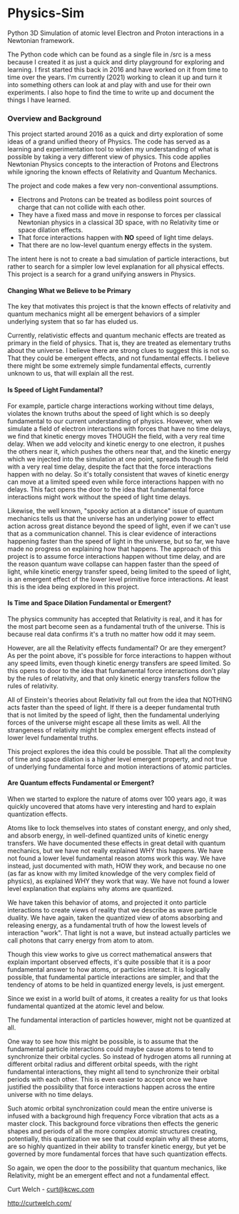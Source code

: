 # Physics-Sim
Python 3D Simulation of atomic level Electron and Proton interactions in a
Newtonian framework.

The Python code which can be found as a single file in /src is a mess because I
created it as just a quick and dirty playground for exploring and learning.
I first started this back in 2016 and have worked on it from time to time
over the years.  I'm currently (2021) working to clean it up and turn it
into something others can look at and play with and use for their own
experiments.  I also hope to find the time to write up and document the things
I have learned.

### Overview and Background

This project started around 2016 as a quick and dirty exploration of some ideas
of a grand unified theory of Physics.  The code has served as a learning and
experimentation tool to widen my understanding of what is possible by taking a
very different view of physics.  This code applies Newtonian Physics concepts
to the interaction of Protons and Electrons while ignoring the known effects
of Relativity and Quantum Mechanics.

The project and code makes a few very non-conventional assumptions.

- Electrons and Protons can be treated as bodiless point sources of charge that
  can not collide with each other.
- They have a fixed mass and move in response to forces per classical Newtonian
  physics in a classical 3D space, with no Relativity time or space dilation effects.
- That force interactions happen with **NO** speed of light time delays.
- That there are no low-level quantum energy effects in the system.

The intent here is not to create a bad simulation of particle interactions,
but rather to search for a simpler low level explanation for all physical effects.
This project is a search for a grand unifying answers in Physics.

#### Changing What we Believe to be Primary

The key that motivates this project is that the known effects of relativity
and quantum mechanics might all be emergent behaviors of a simpler underlying
system that so far has eluded us.

Currently, relativistic effects and quantum mechanic effects are treated as
primary in the field of physics.  That is, they are treated as elementary
truths about the universe. I believe there are strong clues to suggest this is
not so.  That they could be emergent effects, and not fundamental effects. I
believe there might be some extremely simple fundamental effects, currently
unknown to us, that will explain all the rest.

#### Is Speed of Light Fundamental?

For example, particle charge interactions working without time delays, violates
the known truths about the speed of light which is so deeply fundamental to our
current understanding of physics.  However, when we simulate a field of
electron interactions with forces that have no time delays, we find that
kinetic energy moves THOUGH the field, with a very real time delay.  When we
add velocity and kinetic energy to one electron, it pushes the others near it,
which pushes the others near that, and the kinetic energy which we injected
into the simulation at one point, spreads though the field with a very real
time delay, despite the fact that the force interactions happen with no delay. 
So it's totally consistent that waves of kinetic energy can move at a limited
speed even while force interactions happen with no delays.  This fact opens the
door to the idea that fundamental force interactions might work without the
speed of light time delays.

Likewise, the well known, "spooky action at a distance" issue of quantum
mechanics tells us that the universe has an underlying power to effect action
across great distance beyond the speed of light, even if we can't use that as a
communication channel.  This is clear evidence of interactions happening faster
than the speed of light in the universe, but so far, we have made no progress
on explaining how that happens.  The approach of this project is to assume
force interactions happen without time delay, and are the reason quantum wave
collapse can happen faster than the speed of light, while kinetic energy
transfer speed, being limited to the speed of light, is an emergent effect of
the lower level primitive force interactions. At least this is the idea being
explored in this project.

#### Is Time and Space Dilation Fundamental or Emergent?

The physics community has accepted that Relativity is real, and it has for the
most part become seen as a fundamental truth of the universe.  This is because
real data confirms it's a truth no matter how odd it may seem.

However, are all the Relativity effects fundamental?  Or are they emergent? As
per the point above, it's possible for force interactions to happen without any
speed limits, even though kinetic energy transfers are speed limited.  So this
opens to door to the idea that fundamental force interactions don't play by the
rules of relativity, and that only kinetic energy transfers follow the rules of
relativity.

All of Einstein's theories about Relativity fall out from the idea that NOTHING
acts faster than the speed of light.  If there is a deeper fundamental truth
that is not limited by the speed of light, then the fundamental underlying
forces of the universe might escape all these limits as well. All the
strangeness of relativity might be complex emergent effects instead of lower
level fundamental truths.

This project explores the idea this could be possible.  That all the complexity
of time and space dilation is a higher level emergent property, and not true of
underlying fundamental force and motion interactions of atomic particles.

#### Are Quantum effects Fundamental or Emergent?

When we started to explore the nature of atoms over 100 years ago, it was
quickly uncovered that atoms have very interesting and hard to explain
quantization effects.

Atoms like to lock themselves into states of constant energy, and only shed,
and absorb energy, in well-defined quantized units of kinetic energy transfers.
We have documented these effects in great detail with quantum mechanics, but we
have not really explained WHY this happens. We have not found a lower level
fundamental reason atoms work this way.  We have instead, just documented with
math, HOW they work, and because no one (as far as know with my limited
knowledge of the very complex field of physics), as explained WHY they work
that way. We have not found a lower level explanation that explains why atoms
are quantized.

We have taken this behavior of atoms, and projected it onto particle
interactions to create views of reality that we describe as wave particle
duality.  We have again, taken the quantized view of atoms absorbing and
releasing energy, as a fundamental truth of how the lowest levels of
interaction "work".  That light is not a wave, but instead actually particles
we call photons that carry energy from atom to atom.

Though this view works to give us correct mathematical answers that explain
important observed effects, it's quite possible that it is a poor fundamental
answer to how atoms, or particles interact. It is logically possible, that
fundamental particle interactions are simpler, and that the tendency of atoms
to be held in quantized energy levels, is just emergent.

Since we exist in a world built of atoms, it creates a reality for us that
looks fundamental quantized at the atomic level and below.

The fundamental interaction of particles however, might not be quantized
at all.

One way to see how this might be possible, is to assume that the fundamental
particle interactions could maybe cause atoms to tend to synchronize their
orbital cycles.  So instead of hydrogen atoms all running at different orbital
radius and different orbital speeds, with the right fundamental interactions,
they might all tend to synchronize their orbital periods with each other. This
is even easier to accept once we have justified the possibility that force
interactions happen across the entire universe with no time delays.

Such atomic orbital synchronization could mean the entire universe is infused
with a background high frequency Force vibration that acts as a master clock.
This background force vibrations then effects the generic shapes and periods of
all the more complex atomic structures creating, potentially, this quantization
we see that could explain why all these atoms, are so highly quantized in their
ability to transfer kinetic energy, but yet be governed by more fundamental
forces that have such quantization effects.

So again, we open the door to the possibility that quantum mechanics, like
Relativity, might be an emergent effect and not a fundamental effect.

Curt Welch - curt@kcwc.com

http://curtwelch.com/




